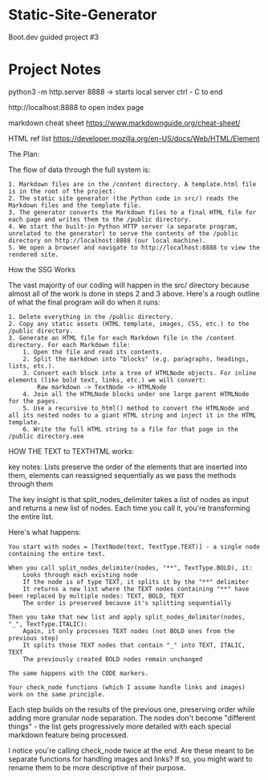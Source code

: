 # Static-Site-Generator
Boot.dev guided project #3

Project Notes
================================
python3 -m http.server 8888 -> starts local server
ctrl - C   to end

http://localhost:8888 to open index page

markdown cheat sheet
https://www.markdownguide.org/cheat-sheet/

HTML ref list
https://developer.mozilla.org/en-US/docs/Web/HTML/Element

The Plan:

The flow of data through the full system is:

    1. Markdown files are in the /content directory. A template.html file is in the root of the project.
    2. The static site generator (the Python code in src/) reads the Markdown files and the template file.
    3. The generator converts the Markdown files to a final HTML file for each page and writes them to the /public directory.
    4. We start the built-in Python HTTP server (a separate program, unrelated to the generator) to serve the contents of the /public directory on http://localhost:8888 (our local machine).
    5. We open a browser and navigate to http://localhost:8888 to view the rendered site.

How the SSG Works

The vast majority of our coding will happen in the src/ directory because almost all of the work is done in steps 2 and 3 above. Here's a rough outline of what the final program will do when it runs:

    1. Delete everything in the /public directory.
    2. Copy any static assets (HTML template, images, CSS, etc.) to the /public directory.
    3. Generate an HTML file for each Markdown file in the /content directory. For each Markdown file:
        1. Open the file and read its contents.
        2. Split the markdown into "blocks" (e.g. paragraphs, headings, lists, etc.).
        3. Convert each block into a tree of HTMLNode objects. For inline elements (like bold text, links, etc.) we will convert:
            Raw markdown -> TextNode -> HTMLNode
        4. Join all the HTMLNode blocks under one large parent HTMLNode for the pages.
        5. Use a recursive to_html() method to convert the HTMLNode and all its nested nodes to a giant HTML string and inject it in the HTML template.
        6. Write the full HTML string to a file for that page in the /public directory.eee

HOW THE  TEXT to TEXTHTML works:

key notes: Lists preserve the order of the elements that are inserted into them, elements can reassigned sequentially as we pass the methods through them

The key insight is that split_nodes_delimiter takes a list of nodes as input and returns a new list of nodes. Each time you call it, you're transforming the entire list.

Here's what happens:

    You start with nodes = [TextNode(text, TextType.TEXT)] - a single node containing the entire text.

    When you call split_nodes_delimiter(nodes, "**", TextType.BOLD), it:
        Looks through each existing node
        If the node is of type TEXT, it splits it by the "**" delimiter
        It returns a new list where the TEXT nodes containing "**" have been replaced by multiple nodes: TEXT, BOLD, TEXT
        The order is preserved because it's splitting sequentially

    Then you take that new list and apply split_nodes_delimiter(nodes, "_", TextType.ITALIC):
        Again, it only processes TEXT nodes (not BOLD ones from the previous step)
        It splits those TEXT nodes that contain "_" into TEXT, ITALIC, TEXT
        The previously created BOLD nodes remain unchanged

    The same happens with the CODE markers.

    Your check_node functions (which I assume handle links and images) work on the same principle.

Each step builds on the results of the previous one, preserving order while adding more granular node separation. The nodes don't become "different things" - the list gets progressively more detailed with each special markdown feature being processed.

I notice you're calling check_node twice at the end. Are these meant to be separate functions for handling images and links? If so, you might want to rename them to be more descriptive of their purpose.

